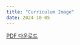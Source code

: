```yaml
---
title: "Curriculum Image"
date: 2024-10-05
---
```


<a href="/static/uploads/curri.png" alt="Curriculum Image" style="max-width: 100%; height: auto;">

<a href="/static/uploads/yourfile.pdf" download>PDF 다운로드</a>


